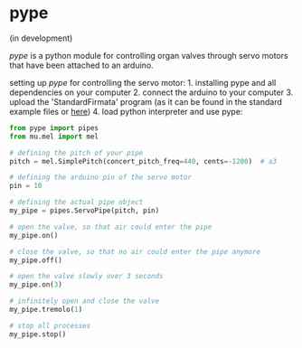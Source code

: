 # pype

(in development)

*pype* is a python module for controlling organ valves through servo motors that have been attached to an arduino.

setting up *pype* for controlling the servo motor:
    1. installing pype and all dependencies on your computer
    2. connect the arduino to your computer
    3. upload the 'StandardFirmata' program (as it can be found in the standard example files or [here](https://github.com/firmata/arduino/blob/master/examples/StandardFirmata/StandardFirmata.ino))
    4. load python interpreter and use pype:

```python
from pype import pipes
from mu.mel import mel

# defining the pitch of your pipe
pitch = mel.SimplePitch(concert_pitch_freq=440, cents=-1200)  # a3

# defining the arduino pin of the servo motor
pin = 10

# defining the actual pipe object
my_pipe = pipes.ServoPipe(pitch, pin)

# open the valve, so that air could enter the pipe
my_pipe.on()

# close the valve, so that no air could enter the pipe anymore
my_pipe.off()

# open the valve slowly over 3 seconds
my_pipe.on(3)

# infinitely open and close the valve
my_pipe.tremolo(1)

# stop all processes
my_pipe.stop()
```
